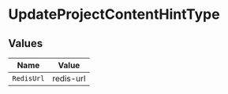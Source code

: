 # UpdateProjectContentHintType


## Values

| Name       | Value      |
| ---------- | ---------- |
| `RedisUrl` | redis-url  |